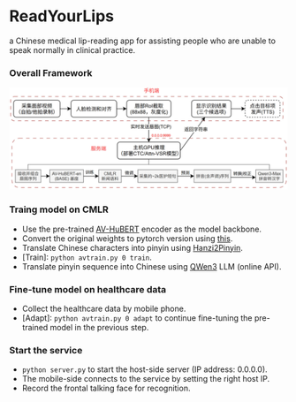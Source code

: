 # ReadYourLips
a Chinese medical lip-reading app for assisting people who are unable to speak normally in clinical practice.

### Overall Framework

![app framework](imgs/app.jpg)


### Traing model on CMLR
- Use the pre-trained [AV-HuBERT](https://facebookresearch.github.io/av_hubert) encoder as the model backbone.
- Convert the original weights to pytorch version using [this](https://github.com/kyushusouth/avhubert).
- Translate Chinese characters into pinyin using [Hanzi2Pinyin](https://github.com/mozillazg/python-pinyin).
- [Train]: `python avtrain.py 0 train`.
- Translate pinyin sequence into Chinese using [QWen3](https://github.com/QwenLM/Qwen3) LLM (online API).


### Fine-tune model on healthcare data
- Collect the healthcare data by mobile phone.
- [Adapt]:  `python avtrain.py 0 adapt` to continue fine-tuning the pre-trained model in the previous step.


### Start the service
- `python server.py` to start the host-side server (IP address: 0.0.0.0).
- The mobile-side connects to the service by setting the right host IP.
- Record the frontal talking face for recognition.
